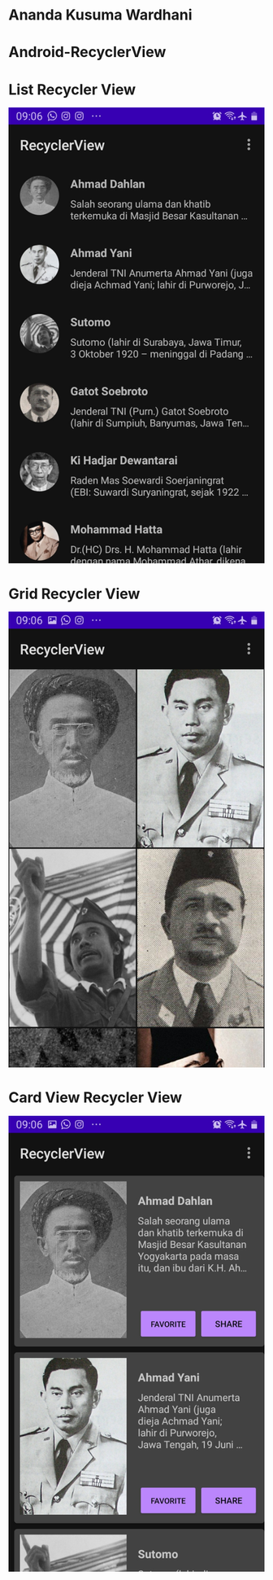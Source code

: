 # Ananda Kusuma Wardhani
# Android-RecyclerView

# List Recycler View
![alt text](https://github.com/AnandaKW/Android-RecyclerView/blob/master/List.jpeg)
# Grid Recycler View
![alt text](https://github.com/AnandaKW/Android-RecyclerView/blob/master/Grid.jpeg)
# Card View Recycler View
![alt text](https://github.com/AnandaKW/Android-RecyclerView/blob/master/CardView.jpeg)
